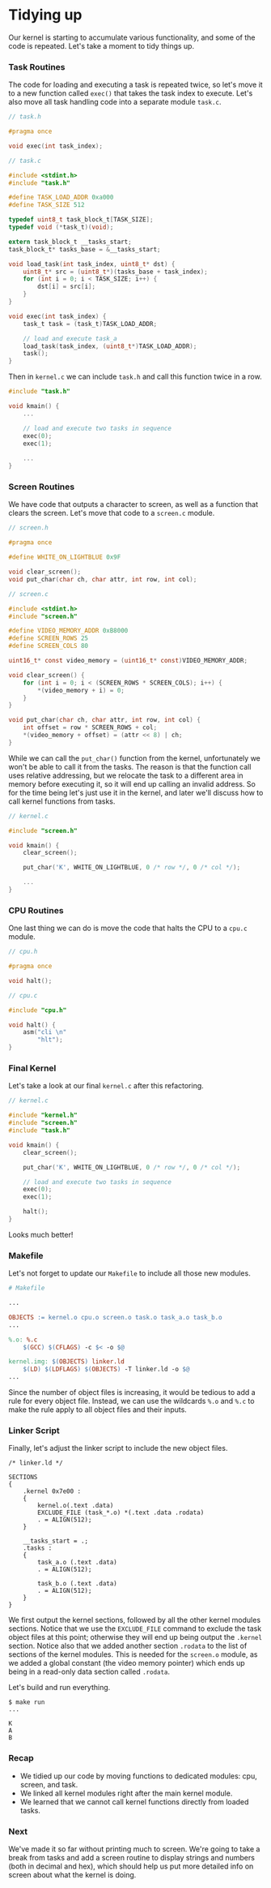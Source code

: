# Tidying up

Our kernel is starting to accumulate various functionality, and some of the code is repeated. Let's take a moment to tidy things up.

### Task Routines

The code for loading and executing a task is repeated twice, so let's move it to a new function called `exec()` that takes the task index to execute. Let's also move all task handling code into a separate module `task.c`.

```c
// task.h

#pragma once

void exec(int task_index);
```

```c
// task.c

#include <stdint.h>
#include "task.h"

#define TASK_LOAD_ADDR 0xa000
#define TASK_SIZE 512

typedef uint8_t task_block_t[TASK_SIZE];
typedef void (*task_t)(void);

extern task_block_t __tasks_start;
task_block_t* tasks_base = &__tasks_start;

void load_task(int task_index, uint8_t* dst) {
    uint8_t* src = (uint8_t*)(tasks_base + task_index);
    for (int i = 0; i < TASK_SIZE; i++) {
        dst[i] = src[i];
    }
}

void exec(int task_index) {
    task_t task = (task_t)TASK_LOAD_ADDR;

    // load and execute task_a
    load_task(task_index, (uint8_t*)TASK_LOAD_ADDR);
    task();
}
```

Then in `kernel.c` we can include `task.h` and call this function twice in a row.

```c
#include "task.h"

void kmain() {
    ...

    // load and execute two tasks in sequence
    exec(0);
    exec(1);
    
    ...
}
```

### Screen Routines

We have code that outputs a character to screen, as well as a function that clears the screen. Let's move that code to a `screen.c` module.

```c
// screen.h

#pragma once

#define WHITE_ON_LIGHTBLUE 0x9F

void clear_screen();
void put_char(char ch, char attr, int row, int col);
```

```c
// screen.c

#include <stdint.h>
#include "screen.h"

#define VIDEO_MEMORY_ADDR 0xB8000
#define SCREEN_ROWS 25
#define SCREEN_COLS 80

uint16_t* const video_memory = (uint16_t* const)VIDEO_MEMORY_ADDR;

void clear_screen() {
    for (int i = 0; i < (SCREEN_ROWS * SCREEN_COLS); i++) {
        *(video_memory + i) = 0;
    }
}

void put_char(char ch, char attr, int row, int col) {
    int offset = row * SCREEN_ROWS + col;
    *(video_memory + offset) = (attr << 8) | ch;
}
```

While we can call the `put_char()` function from the kernel, unfortunately we won't be able to call it from the tasks. The reason is that the function call uses relative addressing, but we relocate the task to a different area in memory before executing it, so it will end up calling an invalid address. So for the time being let's just use it in the kernel, and later we'll discuss how to call kernel functions from tasks.

```c
// kernel.c

#include "screen.h"

void kmain() {
    clear_screen();

    put_char('K', WHITE_ON_LIGHTBLUE, 0 /* row */, 0 /* col */);

    ...
}
```

### CPU Routines

One last thing we can do is move the code that halts the CPU to a `cpu.c` module.


```c
// cpu.h

#pragma once

void halt();
```

```c
// cpu.c

#include "cpu.h"

void halt() {
    asm("cli \n"
        "hlt");
}
```

### Final Kernel

Let's take a look at our final `kernel.c` after this refactoring.

```c
// kernel.c

#include "kernel.h"
#include "screen.h"
#include "task.h"

void kmain() {
    clear_screen();

    put_char('K', WHITE_ON_LIGHTBLUE, 0 /* row */, 0 /* col */);

    // load and execute two tasks in sequence
    exec(0);
    exec(1);

    halt();
}
```

Looks much better!

### Makefile

Let's not forget to update our `Makefile` to include all those new modules.

```makefile
# Makefile

...

OBJECTS := kernel.o cpu.o screen.o task.o task_a.o task_b.o
...

%.o: %.c
	$(GCC) $(CFLAGS) -c $< -o $@

kernel.img: $(OBJECTS) linker.ld
	$(LD) $(LDFLAGS) $(OBJECTS) -T linker.ld -o $@
...
```

Since the number of object files is increasing, it would be tedious to add a rule for every object file. Instead, we can use the wildcards `%.o` and `%.c` to make the rule apply to all object files and their inputs.

### Linker Script

Finally, let's adjust the linker script to include the new object files.


```
/* linker.ld */

SECTIONS
{
    .kernel 0x7e00 :
    {
        kernel.o(.text .data)
        EXCLUDE_FILE (task_*.o) *(.text .data .rodata)
        . = ALIGN(512);
    }

    __tasks_start = .;
    .tasks :
    {
        task_a.o (.text .data)
        . = ALIGN(512);

        task_b.o (.text .data)
        . = ALIGN(512);
    }
}
```

We first output the kernel sections, followed by all the other kernel modules sections. Notice that we use the `EXCLUDE_FILE` command to exclude the task object files at this point; otherwise they will end up being output the `.kernel` section. Notice also that we added another section `.rodata` to the list of sections of the kernel modules. This is needed for the `screen.o` module, as we added a global constant (the video memory pointer) which ends up being in a read-only data section called `.rodata`.

Let's build and run everything.

```
$ make run
...
```
```
K
A
B
```

### Recap

* We tidied up our code by moving functions to dedicated modules: cpu, screen, and task.
* We linked all kernel modules right after the main kernel module.
* We learned that we cannot call kernel functions directly from loaded tasks.

### Next

We've made it so far without printing much to screen. We're going to take a break from tasks and add a screen routine to display strings and numbers (both in decimal and hex), which should help us put more detailed info on screen about what the kernel is doing.
